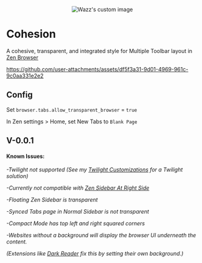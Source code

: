 <p align="center">
  <img src="https://github.com/user-attachments/assets/b2dd7a25-a14a-4f0c-ad6c-bb8769e2e75c" alt="Wazz's custom image"/>
</p>

# Cohesion

A cohesive, transparent, and integrated style for Multiple Toolbar layout in [Zen Browser](https://zen-browser.app/)


https://github.com/user-attachments/assets/df5f3a31-9d01-4969-961c-9c0aa331e2e2

## Config
Set ```browser.tabs.allow_transparent_browser``` = ```true```

In Zen settings > Home, set New Tabs to ```Blank Page```

## V-0.0.1

#### Known Issues:

*-Twilight not supported (See my [Twilight Customizations](https://github.com/TheBigWazz/ZenThemes/blob/main/Twilight-Themes/Current-setup/Readme.md) for a Twilight solution)* 

*-Currently not compatible with [Zen Sidebar At Right Side](https://zen-browser.app/mods/dd4f5461-1564-4e56-9f9d-f81e3c18f93c)*

*-Floating Zen Sidebar is transparent*

*-Synced Tabs page in Normal Sidebar is not transparent*

*-Compact Mode has top left and right squared corners*

*-Websites without a background will display the browser UI underneath the content.*

*(Extensions like [Dark Reader](https://addons.mozilla.org/en-US/firefox/addon/darkreader/?utm_source=addons.mozilla.org&utm_medium=referral&utm_content=search) fix this by setting their own background.)*
